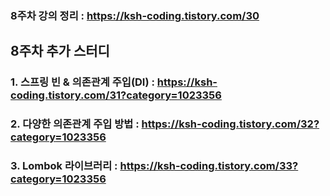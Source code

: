### 8주차 강의 정리 : https://ksh-coding.tistory.com/30

## 8주차 추가 스터디

### 1. 스프링 빈 & 의존관계 주입(DI) : https://ksh-coding.tistory.com/31?category=1023356
### 2. 다양한 의존관계 주입 방법 : https://ksh-coding.tistory.com/32?category=1023356
### 3. Lombok 라이브러리 : https://ksh-coding.tistory.com/33?category=1023356
